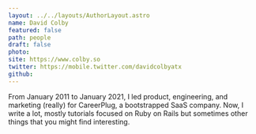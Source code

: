```yaml
---
layout: ../../layouts/AuthorLayout.astro
name: David Colby
featured: false
path: people
draft: false
photo: 
site: https://www.colby.so
twitter: https://mobile.twitter.com/davidcolbyatx
github: 
---
```


From January 2011 to January 2021, I led product, engineering, and marketing (really) for CareerPlug, a bootstrapped SaaS company. Now, I write a lot, mostly tutorials focused on Ruby on Rails but sometimes other things that you might find interesting.